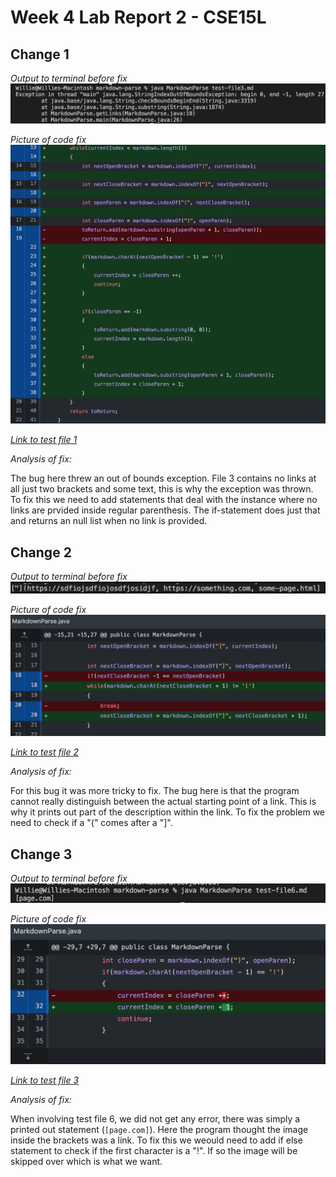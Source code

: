 # Week 4 Lab Report 2 - CSE15L

## Change 1

*Output to terminal before fix* 
![image](terminal_c1.png)

*Picture of code fix*
![image](change_c1.png)

*[Link to test file 1](https://github.com/wgascarosas/markdown-parse/blob/main/test-file3.md)*

*Analysis of fix:*

The bug here threw an out of bounds exception. File 3 contains no links at all just two brackets and some text, this is why the exception was thrown. To fix this we need to add statements that deal with the instance where no links are prvided inside regular parenthesis. The if-statement does just that and returns an null list when no link is provided. 

## Change 2

*Output to terminal before fix* 
![image](terminal_c2.png)

*Picture of code fix*
![image](change_c2.png)

*[Link to test file 2](https://github.com/pz2105/markdown-parse/blob/main/lab2_thirdTestFile.md)*

*Analysis of fix:*

For this bug it was more tricky to fix. The bug here is that the program cannot really distinguish between the actual starting point of a link. This is why it prints out part of the description within the link. To fix the problem we need to check if a "(" comes after a "]".

## Change 3

*Output to terminal before fix* 
![image](terminal_c3.png)

*Picture of code fix*
![image](change_c3.png)

*[Link to test file 3](https://github.com/wgascarosas/markdown-parse/blob/main/test-file6.md)*

*Analysis of fix:*

When involving test file 6, we did not get any error, there was simply a printed out statement (`[page.com]`). Here the program thought the image inside the brackets was a link. To fix this we weould need to add if else statement to check if the first character is a "!". If so the image will be skipped over which is what we want.